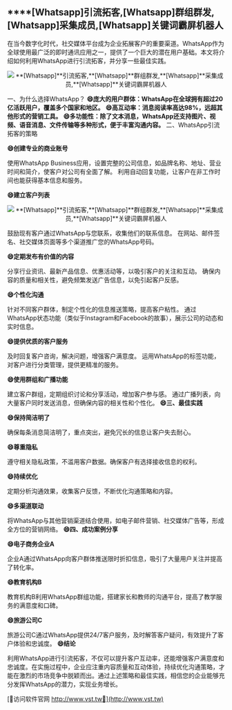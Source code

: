 ## ****[Whatsapp]**引流拓客,**[Whatsapp]**群组群发,**[Whatsapp]**采集成员,**[Whatsapp]**关键词霸屏机器人**

在当今数字化时代，社交媒体平台成为企业拓展客户的重要渠道。WhatsApp作为全球使用最广泛的即时通讯应用之一，提供了一个巨大的潜在用户基础。本文将介绍如何利用WhatsApp进行引流拓客，并分享一些最佳实践。

 <center><img src="https://vst.tw/MP4/tuiguang/png/8.png" alt="**[Whatsapp]**引流拓客,**[Whatsapp]**群组群发,**[Whatsapp]**采集成员,**[Whatsapp]**关键词霸屏机器人"></center>

一、为什么选择WhatsApp？
**😄庞大的用户群体：WhatsApp在全球拥有超过20亿活跃用户，覆盖多个国家和地区。**
**😄高互动率：消息阅读率高达98%，远超其他形式的营销工具。**
**😄多功能性：除了文本消息，WhatsApp还支持图片、视频、语音消息、文件传输等多种形式，便于丰富沟通内容。**
二、WhatsApp引流拓客的策略

**😄创建专业的商业账号**

使用WhatsApp Business应用，设置完整的公司信息，如品牌名称、地址、营业时间和简介，使客户对公司有全面了解。
利用自动回复功能，让客户在非工作时间也能获得基本信息和服务。

**😄建立客户列表**

 <center><img src="https://vst.tw/MP4/tuiguang/png/2.png" alt="**[Whatsapp]**引流拓客,**[Whatsapp]**群组群发,**[Whatsapp]**采集成员,**[Whatsapp]**关键词霸屏机器人"></center>

鼓励现有客户通过WhatsApp与您联系，收集他们的联系信息。
在网站、邮件签名、社交媒体页面等多个渠道推广您的WhatsApp号码。

**😄定期发布有价值的内容**

分享行业资讯、最新产品信息、优惠活动等，以吸引客户的关注和互动。
确保内容的质量和相关性，避免频繁发送广告信息，以免引起客户反感。

**😄个性化沟通**

针对不同客户群体，制定个性化的信息推送策略，提高客户粘性。
通过WhatsApp状态功能（类似于Instagram和Facebook的故事），展示公司的动态和实时信息。

**😄提供优质的客户服务**

及时回复客户咨询，解决问题，增强客户满意度。
运用WhatsApp的标签功能，对客户进行分类管理，提供更精准的服务。

**😄使用群组和广播功能**

建立客户群组，定期组织讨论和分享活动，增加客户参与感。
通过广播列表，向大量客户同时发送消息，但确保内容的相关性和个性化。
**😄三、最佳实践**

**😄保持简洁明了**

确保每条消息简洁明了，重点突出，避免冗长的信息让客户失去耐心。

**😄尊重隐私**

遵守相关隐私政策，不滥用客户数据。确保客户有选择接收信息的权利。

**😄持续优化**

定期分析沟通效果，收集客户反馈，不断优化沟通策略和内容。

**😄多渠道联动**

将WhatsApp与其他营销渠道结合使用，如电子邮件营销、社交媒体广告等，形成全方位的营销网络。
**😄四、成功案例分享**

**😄电子商务企业A**

企业A通过WhatsApp向客户群体推送限时折扣信息，吸引了大量用户关注并提高了转化率。

**😄教育机构B**

教育机构B利用WhatsApp群组功能，搭建家长和教师的沟通平台，提高了教学服务的满意度和口碑。

**😄旅游公司C**

旅游公司C通过WhatsApp提供24/7客户服务，及时解答客户疑问，有效提升了客户体验和忠诚度。
**😄结论**

利用WhatsApp进行引流拓客，不仅可以提升客户互动率，还能增强客户满意度和忠诚度。在实施过程中，企业应注重内容质量和互动体验，持续优化沟通策略，才能在激烈的市场竞争中脱颖而出。通过上述策略和最佳实践，相信您的企业能够充分发挥WhatsApp的潜力，实现业务增长。


[👻访问软件官网 http://www.vst.tw👻](http://www.vst.tw)
